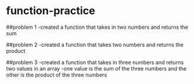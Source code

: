 # function-practice
##problem 1
-created a function that takes in two numbers and returns the sum

##problem 2
-created a function that takes two numbers and returns the product

##problem 3
-created a function that takes in three numbers and returns two values in an array
-one value is the sum of the three numbers and the other is the product of the three numbers
